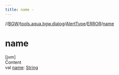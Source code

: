 ```yaml
---
title: name -
---
```

//[BGW](../../../../index.md)/[tools.aqua.bgw.dialog](../../index.md)/[AlertType](../index.md)/[ERROR](index.md)/[name](name.md)



# name  
[jvm]  
Content  
val [name](name.md): [String](https://kotlinlang.org/api/latest/jvm/stdlib/kotlin/-string/index.html)  



